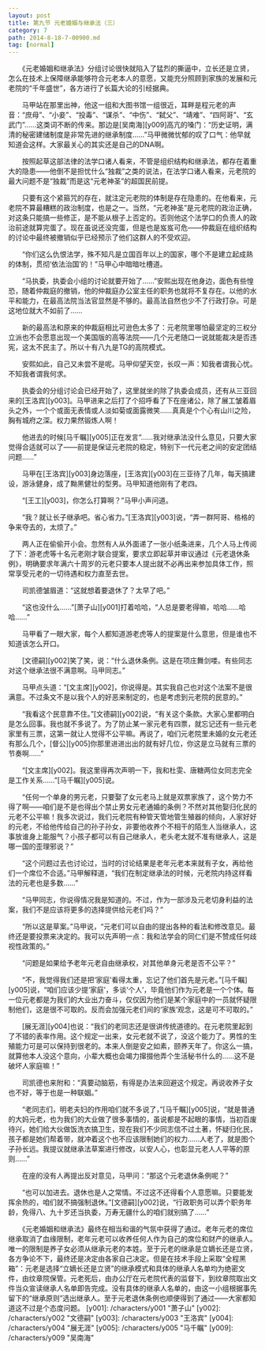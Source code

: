 ```yaml
---
layout: post
title: 第九节 元老婚姻与继承法（三）
category: 7
path: 2014-8-18-7-00900.md
tag: [normal]
---
```


　　《元老婚姻和继承法》分组讨论很快就陷入了猛烈的撕逼中，立长还是立贤，怎么在技术上保障继承能够符合元老本人的意愿，又能充分照顾到家族的发展和元老院的“千年盛世”，各方进行了长篇大论的引经据典。

　　马甲站在那里出神，他这一组和大图书馆一组很近，耳畔是程元老的声音：“庶母”、“小妾”、“投毒”、“谋杀”、“中伤”、“弑父”、“靖难”、“四阿哥”、“玄武门”……这类词不断的传来。那边是[吴南海][y009]高亢的嗓门：“历史证明，满清的秘密建储制度是非常先进的继承制度……”马甲微微忧郁的叹了口气：他早就知道会这样。大家最关心的其实还是自己的DNA啊。

　　按照起草这部法律的法学口诸人看来，不管是组织结构和继承法，都存在着重大的隐患――他倒不是担忧什么“独裁”之类的说法，在法学口诸人看来，元老院的最大问题不是“独裁”而是这“元老神圣”的超国民前提。

　　只要有这个紧箍咒的存在，就注定元老院的体制是存在隐患的。在他看来，元老院不算最糟糕的政治制度，也是之一。当然，“元老神圣”是元老院的政治正确，对这条只能搞一些修正，是不能从根子上否定的。否则他这个法学口的负责人的政治前途就算完蛋了。现在虽说还没完蛋，但是也是岌岌可危――仲裁庭在组织结构的讨论中最终被撤销似乎已经预示了他们这群人的不受欢迎。

　　“你们这么仇恨法学，殊不知凡是立国百年以上的国家，哪个不是建立起成熟的体制，贯彻‘依法治国’的！”马甲心中暗暗吐槽道。

　　“马执委，执委会小组的讨论就要开始了……”安熙出现在他身边，面色有些惶恐，随着仲裁庭的撤销，他的仲裁庭办公室主任的职务也就将不复存在。以他的水平和能力，在最高法院当法官显然是不够的。最高法自然也少不了行政打杂。可是这地位就大不如前了……

　　新的最高法和原来的仲裁庭相比可逊色太多了：元老院里哪怕最坚定的三权分立派也不会愿意出现一个美国版的高等法院――几个元老随口一说就能裁决是否违宪，这太不民主了。所以十有八九是TG的高院模式。

　　安熙如此，自己又未尝不是呢。马甲仰望天空，长叹一声：知我者谓我心忧。不知我者谓我何求。

　　执委会的分组讨论会已经开始了，这里就坐的除了执委会成员，还有从三亚回来的[王洛宾][y003]。马甲进来之后打了个招呼看了下在座诸公，除了展工皱着眉头之外，一个个或面无表情或人淡如菊或面露微笑……真真是个个心有山川之险，胸有城府之深。权力果然锻炼人啊！

　　他进去的时候[马千瞩][y005]正在发言“……我对继承法没什么意见，只要大家觉得合适就可以了――前提是保证元老院的稳定，特别下一代元老之间的安定团结问题……”

　　马甲在[王洛宾][y003]身边落座，[王洛宾][y003]在三亚待了几年，每天搞建设，游泳健身，成了黝黑健壮的型男。马甲知道他刚有了老四。

　　“[王工][y003]，你怎么打算啊？”马甲小声问道。

　　“我？就让长子继承吧。省心省力。”[王洛宾][y003]说，“弄一群阿哥、格格的争来夺去的，太烦了。”

　　两人正在偷偷开小会。忽然有人从外面递了一张小纸条进来，几个人马上传阅了下：游老虎等十名元老刚才联合提案，要求立即起草并审议通过《元老退休条例》，明确要求年满六十周岁的元老只要本人提出就不必再出来参加具体工作，照常享受元老的一切待遇和权力直至去世。

　　司凯德皱眉道：“这就想着要退休了？太早了吧。”

　　“这也没什么……”[萧子山][y001]打着哈哈，“人总是要老得嘛，哈哈……哈哈……”

　　马甲看了一眼大家，每个人都知道游老虎等人的提案是什么意思，但是谁也不知道该怎么开口。

　　[文德嗣][y002]笑了笑，说：“什么退休条例。这是在项庄舞剑喽。有些同志对这个继承法很不满意啊。马甲同志。”

　　马甲点头道：“[文主席][y002]，你说得是。其实我自己也对这个法案不是很满意。不过条文不是以我个人的好恶来制定的，也是考虑到元老院的民意的。”

　　“我看这个民意靠不住。”[文德嗣][y002]说，“有关这个条款。大家心里都明白是怎么回事。我也就不多说了。为了防止某一家元老有四票，就忘记还有一些元老家里有三票，这第一就让人觉得不公平嘛。再说了，咱们元老院里未婚的女元老还有那么几个，[督公][y005]你那里进进出出的就有好几位，你这是立马就有三票的节奏啊……”

　　“[文主席][y002]。我这里得再次声明一下，我和杜雯、唐糖两位女同志完全是工作关系……”[马千瞩][y005]说。

　　“任何一个单身的男元老，只要娶了女元老马上就是双票家族了，这个势力不得了啊――咱们是不是也得出个禁止男女元老通婚的条例？不然对其他娶归化民的元老不公平嘛！我多次说过，我们元老院有种管天管地管生殖器的倾向，人家好好的元老，不给他传给自己的孙子孙女，非要他收养个不相干的陌生人当继承人，这事放谁身上能服气？小孩子都可以有自己继承人，老头老太就不准有继承人，这是哪一国的歪理邪说？”

　　“这个问题过去也讨论过，当时的讨论结果是老年元老本来就有子女，再给他们一个席位不合适。”马甲解释道，“我们在制定继承法的时候，元老院内持这样看法的元老也是多数……”

　　“马甲同志，你说得情况我是知道的。不过，作为一部涉及元老切身利益的法案，我们不是应该将更多的选择提供给元老们吗？”

　　“所以这是草案。”马甲说，“元老们可以自由的提出各种的看法和修改意见。最终还是要投票来决定的。我可以先声明一点：我和法学会的同仁们是不赞成任何歧视性政策的。”

　　“问题是如果给予老年元老自由继承权，对其他单身元老是否不公平？”

　　“不，我觉得我们还是把‘家庭’看得太重，忘记了他们首先是元老。”[马千瞩][y005]说，“咱们应该少提‘家庭’，多谈‘个人’，毕竟他们作为元老是一个个体。每一位元老都是为我们的大业出力奋斗，仅仅因为他们是某个家庭中的一员就怀疑限制他们，这是很不可取的。反而会加强元老们间的‘家族’观念，这是可不可取的。”

　　[展无涯][y004]也说：“我们的老同志还是很讲传统道德的。在元老院里起到了不错的表率作用。这个规定一出来，女元老就不说了，没这个能力了。男性的生殖能力可是可以保持到很老的。本来人倒是安之如素，颐养天年了。你这么一搞，就算他本人没这个意向，小辈大概也会竭力撺掇他弄个生活秘书什么的……这不是破坏人家庭嘛！”

　　司凯德也来附和：“真要动脑筋，有得是办法来回避这个规定。再说收养子女也不好，等于也是一种联姻。”

　　“老同志们，明老夫妇的作用咱们就不多说了，”[马千瞩][y005]说，“就是普通的大妈元老，也为我们的大业做了很多事情的，虽说都是不起眼的事情，当初百废待兴，她们给大伙做饭洗衣搞卫生，现在我们不少同志信不过土著，怀疑归化民，孩子都是她们帮着带，就冲着这个也不应该限制她们的权力……人老了，就是图个子孙长远。我提议就继承法草案进行修改，以安人心，也彰显元老人人平等的原则……”

　　在座的没有人再提出反对意见，马甲问：“那这个元老退休条例呢？”

　　“也可以加进去。退休也是人之常情。不过这不还得看个人意愿嘛。只要能发挥余热的，咱们就不搞强制退休。”[文德嗣][y002]说，“行政职务可以弄个职务年龄，免得八、九十岁还当执委，万寿无疆什么的咱们就别搞了……”

　　《元老婚姻和继承法》最终在相当和谐的气氛中获得了通过。老年元老的席位继承取消了血缘限制，老年元老可以收养任何人作为自己的席位和财产的继承人。唯一的限制是养子女必须从继承元老的本姓。至于元老的继承是立嫡长还是立贤，各方争论不下，最终还是决定由各家自己决定。但是在技术手段上采取“全程黑箱”：元老是选择“立嫡长还是立贤”的继承模式和具体的继承人名单均为绝密文件，由纹章院保管。元老死后，由办公厅在元老院代表的监督下，到纹章院取出文件当众宣读继承人名单即告完成。没有具体的继承人名单的，由这一小组根据事先留下的“继承原则”选出继承人。至于元老退休条例也顺便得到了通过――大家都知道这不过是个态度问题。
[y001]: /characters/y001 "萧子山"
[y002]: /characters/y002 "文德嗣"
[y003]: /characters/y003 "王洛宾"
[y004]: /characters/y004 "展无涯"
[y005]: /characters/y005 "马千瞩"
[y009]: /characters/y009 "吴南海"
